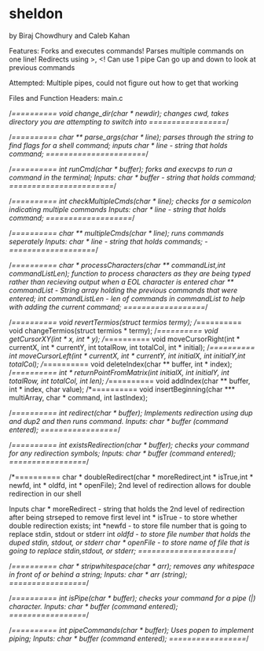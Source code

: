 # sheldon
by Biraj Chowdhury and Caleb Kahan

Features:
	Forks and executes commands!
	Parses multiple commands on one line!
	Redirects using >, <!
	Can use 1 pipe 
	Can go up and down to look at previous commands 
  
Attempted:
  Multiple pipes, could not figure out how to get that working 
  
  
Files and Function Headers:
main.c 

/*========== void change_dir(char * newdir);
  changes cwd, takes directory you are attempting to switch into
  =================*/
  
/*========== char ** parse_args(char * line);
  parses through the string to find flags for a shell command;
  inputs 
  char * line - string that holds command;
======================*/

/*========== int runCmd(char * buffer);
  forks and execvps to run a command in the terminal;
  Inputs:
  char * buffer - string that holds command;
  =======================*/
  
/*========== int checkMultipleCmds(char * line);
  checks for a semicolon indicating multiple commands
  Inputs:
  char * line - string that holds command;
  ===================*/
  
/*========== char ** multipleCmds(char * line);
  runs commands seperately
  Inputs: 
  char * line - string that holds commands;
  -===================*/
 
/*========== char * processCharacters(char ** commandList,int commandListLen);
  function to process characters as they are being typed rather than recieving output when a EOL character is entered
  char ** commandList - String array holding the previous commands that were entered;
  int commandListLen - len of commands in commandList to help with adding the current command;
  ==================*/
  
/*========== void revertTermios(struct termios termy);
/*========== void changeTermios(struct termios * termy);
/*========== void getCursorXY(int * x, int * y);
/*========== void moveCursorRight(int * currentX, int * currentY, int totalRow, int totalCol, int  * initial);
/*========== int moveCursorLeft(int * currentX, int * currentY, int initialX, int initialY,int totalCol);
/*========== void deleteIndex(char ** buffer, int * index);
/*========== int * returnPointFromMatrix(int initialX, int initialY, int totalRow, int totalCol, int len);
/*========== void addIndex(char ** buffer, int * index, char value);
/*========== void insertBeginning(char *** multiArray, char * command, int lastIndex);

/*========== int redirect(char * buffer);
  Implements redirection using dup and dup2 and then runs command.
  Inputs:
   char * buffer (command entered);
   =================*/
   
/*========== int existsRedirection(char * buffer);
  checks your command for any redirection symbols;
    Inputs:
   char * buffer (command entered);
   =================*/
   
/*========== char * doubleRedirect(char * moreRedirect,int * isTrue,int * newfd, int  * oldfd, int * openFile);
  2nd level of redirection 
  allows for double redirection in our shell
  
  Inputs
  char * moreRedirect - string that holds the 2nd level of redirection after being strseped to remove first level
  int * isTrue - to store whether double redirection exists;
  int *newfd - to store file number that is going to replace stdin, stdout or stderr
  int *oldfd - to store file number that holds the duped stdin, stdout, or stderr
  char * openFile - to store name of file that is going to replace stdin,stdout, or stderr; 
  =====================*/

   
/*========== char * stripwhitespace(char * arr);
  removes any whitespace in front of or behind a string;
    Inputs:
   char * arr (string);
   =================*/

/*========== int isPipe(char * buffer);
  checks your command for a pipe (|) character.
  Inputs:
   char * buffer (command entered);
   =================*/
   
/*========== int pipeCommands(char * buffer);
  Uses popen to implement piping;
  Inputs:
   char * buffer (command entered);
   =================*/
